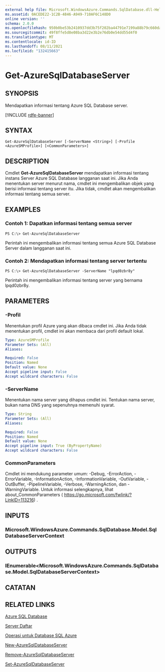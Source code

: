 ```yaml
---
external help file: Microsoft.WindowsAzure.Commands.SqlDatabase.dll-Help.xml
ms.assetid: 0ACEDE22-1C2B-4846-A949-710AF6C148D0
online version: ''
schema: 2.0.0
ms.openlocfilehash: 950b0be53b2410937dd3b75f202ba44791e7199a88b79c660da913f5b4895d91
ms.sourcegitcommit: 49f8ffe5d8e08ba3d22e3b2e76db0e54dd55d4f0
ms.translationtype: MT
ms.contentlocale: id-ID
ms.lasthandoff: 08/11/2021
ms.locfileid: "132415663"
---
```

# Get-AzureSqlDatabaseServer

## SYNOPSIS
Mendapatkan informasi tentang Azure SQL Database server.

[!INCLUDE [rdfe-banner](../../includes/rdfe-banner.md)]

## SYNTAX

```
Get-AzureSqlDatabaseServer [-ServerName <String>] [-Profile <AzureSMProfile>] [<CommonParameters>]
```

## DESCRIPTION
Cmdlet **Get-AzureSqlDatabaseServer** mendapatkan informasi tentang instans Server Azure SQL Database langganan saat ini.
Jika Anda menentukan server menurut nama, cmdlet ini mengembalikan objek yang berisi informasi tentang server itu.
Jika tidak, cmdlet akan mengembalikan informasi tentang semua server.

## EXAMPLES

### Contoh 1: Dapatkan informasi tentang semua server
```
PS C:\> Get-AzureSqlDatabaseServer
```

Perintah ini mengembalikan informasi tentang semua Azure SQL Database Server dalam langganan saat ini.

### Contoh 2: Mendapatkan informasi tentang server tertentu
```
PS C:\> Get-AzureSqlDatabaseServer -ServerName "lpqd0zbr8y"
```

Perintah ini mengembalikan informasi tentang server yang bernama lpqd0zbr8y.

## PARAMETERS

### -Profil
Menentukan profil Azure yang akan dibaca cmdlet ini.
Jika Anda tidak menentukan profil, cmdlet ini akan membaca dari profil default lokal.

```yaml
Type: AzureSMProfile
Parameter Sets: (All)
Aliases: 

Required: False
Position: Named
Default value: None
Accept pipeline input: False
Accept wildcard characters: False
```

### -ServerName
Menentukan nama server yang dihapus cmdlet ini.
Tentukan nama server, bukan nama DNS yang sepenuhnya memenuhi syarat.

```yaml
Type: String
Parameter Sets: (All)
Aliases: 

Required: False
Position: Named
Default value: None
Accept pipeline input: True (ByPropertyName)
Accept wildcard characters: False
```

### CommonParameters
Cmdlet ini mendukung parameter umum: -Debug, -ErrorAction, -ErrorVariable, -InformationAction, -InformationVariable, -OutVariable, -OutBuffer, -PipelineVariable, -Verbose, -WarningAction, dan -WarningVariable. Untuk informasi selengkapnya, lihat about_CommonParameters ( https://go.microsoft.com/fwlink/?LinkID=113216) .

## INPUTS

### Microsoft.WindowsAzure.Commands.SqlDatabase.Model.SqlDatabaseServerContext

## OUTPUTS

### IEnumerable\<Microsoft.WindowsAzure.Commands.SqlDatabase.Model.SqlDatabaseServerContext\>

## CATATAN

## RELATED LINKS

[Azure SQL Database](https://azure.microsoft.com/en-us/services/sql-database/)

[Server Daftar](https://msdn.microsoft.com/en-us/library/azure/dn505702.aspx)

[Operasi untuk Database SQL Azure](https://msdn.microsoft.com/en-us/library/azure/dn505719.aspx)

[New-AzureSqlDatabaseServer](./New-AzureSqlDatabaseServer.md)

[Remove-AzureSqlDatabaseServer](./Remove-AzureSqlDatabaseServer.md)

[Set-AzureSqlDatabaseServer](./Set-AzureSqlDatabaseServer.md)


